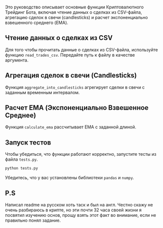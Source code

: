 Это руководство описывает основные функции Криптовалютного Трейдинг Бота, включая чтение данных о сделках из CSV-файла, агрегацию сделок в свечи (candlesticks) и расчет экспоненциально взвешенного среднего (EMA).

## Чтение данных о сделках из CSV
Для того чтобы прочитать данные о сделках из CSV-файла, используйте функцию `read_trades_csv`. Передайте путь к файлу в качестве аргумента.

## Агрегация сделок в свечи (Candlesticks)

Функция `aggregate_into_candlesticks`  агрегирует сделки в свечи с заданным временным интервалом.


## Расчет EMA (Экспоненциально Взвешенное Среднее)

Функция `calculate_ema` рассчитывает EMA с заданной длиной.

## Запуск тестов

Чтобы убедиться, что функции работают корректно, запустите тесты из файла `tests.py`.

```bash
python tests.py
```

Убедитесь, что у вас установлены библиотеки `pandas` и `numpy`. 

## P.S 

Написал readme на русском хоть таск и был на англ. Честно скажу не очень разбираюсь в крипте, но эти почти 32 часа своей жизни я посвятил изучению основ, прощу взять этот факт во внимание, если не правильно понял задание. 